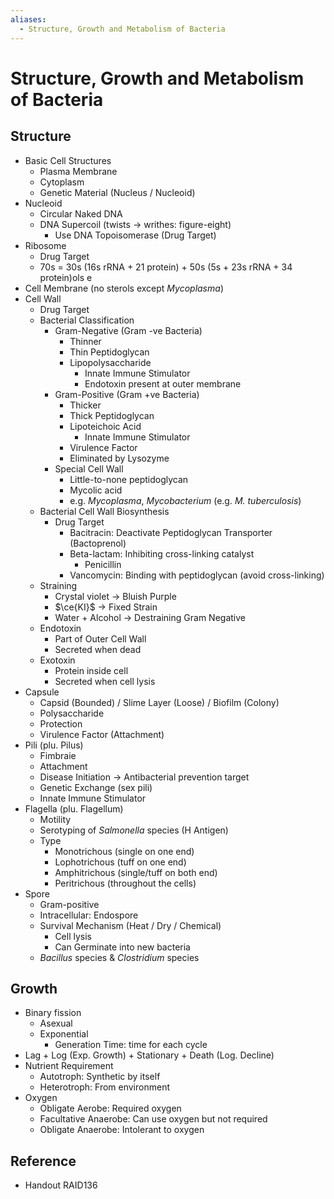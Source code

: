 ```yaml
---
aliases:
  - Structure, Growth and Metabolism of Bacteria
---
```


# Structure, Growth and Metabolism of Bacteria

## Structure

- Basic Cell Structures
	- Plasma Membrane
	- Cytoplasm
	- Genetic Material (Nucleus / Nucleoid)
- Nucleoid
	- Circular Naked DNA
	- DNA Supercoil (twists → writhes: figure-eight)
		- Use DNA Topoisomerase (Drug Target)
- Ribosome
	- Drug Target
	- 70s = 30s (16s rRNA + 21 protein) + 50s (5s + 23s rRNA + 34 protein)ols e
- Cell Membrane (no sterols except *Mycoplasma*)
- Cell Wall
	- Drug Target
	- Bacterial Classification
		- Gram-Negative (Gram -ve Bacteria)
			- Thinner
			- Thin Peptidoglycan
			- Lipopolysaccharide
				- Innate Immune Stimulator
				- Endotoxin present at outer membrane
		- Gram-Positive (Gram +ve Bacteria)
			- Thicker
			- Thick Peptidoglycan
			- Lipoteichoic Acid
				- Innate Immune Stimulator
			- Virulence Factor
			- Eliminated by Lysozyme
		- Special Cell Wall
			- Little-to-none peptidoglycan
			- Mycolic acid
			- e.g. *Mycoplasma*, *Mycobacterium* (e.g. *M. tuberculosis*)
	- Bacterial Cell Wall Biosynthesis
		- Drug Target
			- Bacitracin: Deactivate Peptidoglycan Transporter (Bactoprenol)
			- Beta-lactam: Inhibiting cross-linking catalyst
				- Penicillin
			- Vancomycin: Binding with peptidoglycan (avoid cross-linking)
	- Straining
		- Crystal violet → Bluish Purple
		- $\ce{KI}$ → Fixed Strain
		- Water + Alcohol → Destraining Gram Negative
	- Endotoxin
		- Part of Outer Cell Wall
		- Secreted when dead
	- Exotoxin
		- Protein inside cell
		- Secreted when cell lysis
- Capsule
	- Capsid (Bounded) / Slime Layer (Loose) / Biofilm (Colony)
	- Polysaccharide
	- Protection
	- Virulence Factor (Attachment)
- Pili (plu. Pilus)
	- Fimbraie
	- Attachment
	- Disease Initiation → Antibacterial prevention target
	- Genetic Exchange (sex pili)
	- Innate Immune Stimulator
- Flagella (plu. Flagellum)
	- Motility
	- Serotyping of *Salmonella* species (H Antigen)
	- Type
		- Monotrichous (single on one end)
		- Lophotrichous (tuff on one end)
		- Amphitrichous (single/tuff on both end)
		- Peritrichous (throughout the cells)
- Spore
	- Gram-positive
	- Intracellular: Endospore
	- Survival Mechanism (Heat / Dry / Chemical)
		- Cell lysis
		- Can Germinate into new bacteria
	- *Bacillus* species & *Clostridium* species

## Growth

- Binary fission
	- Asexual
	- Exponential
		- Generation Time: time for each cycle
- Lag + Log (Exp. Growth) + Stationary + Death (Log. Decline)
- Nutrient Requirement
	- Autotroph: Synthetic by itself
	- Heterotroph: From environment
- Oxygen
	- Obligate Aerobe: Required oxygen
	- Facultative Anaerobe: Can use oxygen but not required
	- Obligate Anaerobe: Intolerant to oxygen

## Reference

- Handout RAID136
